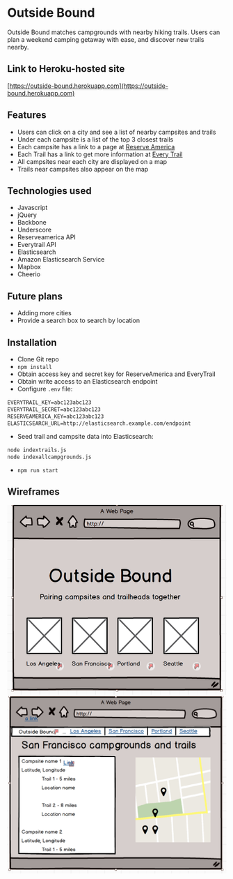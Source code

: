 # Outside Bound

Outside Bound matches campgrounds with nearby hiking trails. Users can plan a weekend camping getaway with ease, and discover new trails nearby.

## Link to Heroku-hosted site
[https://outside-bound.herokuapp.com](https://outside-bound.herokuapp.com)

## Features
* Users can click on a city and see a list of nearby campsites and trails
* Under each campsite is a list of the top 3 closest trails
* Each campsite has a link to a page at [Reserve America](http://reserveamerica.com)
* Each Trail has a link to get more information at [Every Trail](http://everytrail.com)
* All campsites near each city are displayed on a map
* Trails near campsites also appear on the map

## Technologies used

* Javascript
* jQuery
* Backbone
* Underscore
* Reserveamerica API
* Everytrail API
* Elasticsearch
* Amazon Elasticsearch Service
* Mapbox
* Cheerio

## Future plans
* Adding more cities
* Provide a search box to search by location

## Installation
* Clone Git repo
* `npm install`
* Obtain access key and secret key for ReserveAmerica and EveryTrail
* Obtain write access to an Elasticsearch endpoint
* Configure `.env` file:

``` 
EVERYTRAIL_KEY=abc123abc123
EVERYTRAIL_SECRET=abc123abc123
RESERVEAMERICA_KEY=abc123abc123
ELASTICSEARCH_URL=http://elasticsearch.example.com/endpoint
```

* Seed trail and campsite data into Elasticsearch:

```
node indextrails.js
node indexallcampgrounds.js
```

* `npm run start`

## Wireframes
![](public/images/wireframe1.png)
![](public/images/wireframe2.png)
